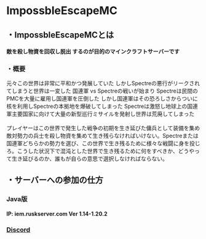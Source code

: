 # ImpossbleEscapeMC

## ・ImpossbleEscapeMCとは

#### 敵を殺し物資を回収し脱出 するのが目的のマインクラフトサーバーです

### ・概要

元々この世界は非常に平和かつ発展していた しかしSpectreの悪行がリークされてしまうと世界は一変した 国連軍 vs Spectreの戦いが始まり Spectreは民間のPMCを大量に雇用し国連軍を圧倒した しかし国連軍はその恐ろしさからついに核を利用しSpectreの本拠地を爆破してしまった Spectreは激怒し地球上の国連軍主要国家に向けて大量の新型巡行ミサイルを発射し世界は荒廃してしまった\
\
プレイヤーはこの世界で発生した戦争の初期を生き延びた傭兵として装備を集め敵対勢力の兵士を殺し物資を集めて生き残らなければいけない。Spectreまたは国連軍どちらかの勢力を選び、この世界で生き残るために様々な戦闘に身を投じろ。こうした状況下で混沌とした世界で生き残るために何をすべきか、どうやって生き延びるのか、誰もが自らの意思で選択しなければならない。

## ・サーバーへの参加の仕方

### Java版

#### IP: iem.ruskserver.com  Ver 1.14-1.20.2

### [Discord](https://discord.gg/npWwCFEtw3)

###

###



###



###

##



##
